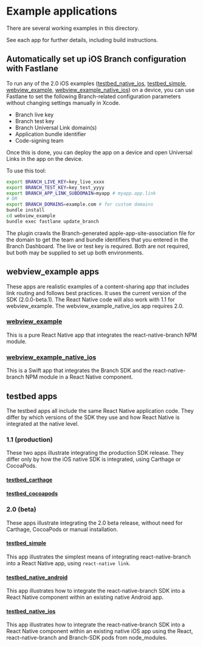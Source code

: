 # Example applications

There are several working examples in this directory.

See each app for further details, including build instructions.

[testbed_native_android]: ./testbed_native_android
[testbed_native_ios]: ./testbed_native_ios
[testbed_simple]: ./testbed_simple
[webview_example]: ./webview_example
[webview_example_native_ios]: ./webview_example_native_ios

## Automatically set up iOS Branch configuration with Fastlane

To run any of the 2.0 iOS examples ([testbed_native_ios], [testbed_simple], [webview_example], [webview_example_native_ios]) on a device,
you can use Fastlane to set the following Branch-related configuration parameters without changing settings manually
in Xcode.

- Branch live key
- Branch test key
- Branch Universal Link domain(s)
- Application bundle identifier
- Code-signing team

Once this is done, you can deploy the app on a device and open Universal Links in the app on the device.

To use this tool:

```bash
export BRANCH_LIVE_KEY=key_live_xxxx
export BRANCH_TEST_KEY=key_test_yyyy
export BRANCH_APP_LINK_SUBDOMAIN=myapp # myapp.app.link
# OR
export BRANCH_DOMAINS=example.com # for custom domains
bundle install
cd webview_example
bundle exec fastlane update_branch
```

The plugin crawls the Branch-generated apple-app-site-association file for the domain to get the
team and bundle identifiers that you entered in the Branch Dashboard. The live or test key is required.
Both are not required, but both may be supplied to set up both environments.

## webview_example apps

These apps are realistic examples of a content-sharing app that includes link routing and follows best practices.
It uses the current version of the SDK (2.0.0-beta.1). The React Native code will also work with 1.1 for webview_example.
The webview_example_native_ios app requires 2.0.

### [webview_example]

This is a pure React Native app that integrates the react-native-branch NPM module.

### [webview_example_native_ios]

This is a Swift app that integrates the Branch SDK and the react-native-branch NPM module in a React Native component.

## testbed apps

The testbed apps all include the same React Native application code. They differ by which versions of the SDK
they use and how React Native is integrated at the native level.

### 1.1 (production)

These two apps illustrate integrating the production
SDK release. They differ only by how the iOS native SDK
is integrated, using Carthage or CocoaPods.

#### [testbed_carthage](./testbed_carthage)

#### [testbed_cocoapods](./testbed_cocoapods)

### 2.0 (beta)

These apps illustrate integrating the 2.0 beta release,
without need for Carthage, CocoaPods or manual installation.

#### [testbed_simple]

This app illustrates the simplest means of integrating react-native-branch into a React Native app, using `react-native link`.

#### [testbed_native_android]

This app illustrates how to integrate the react-native-branch SDK into a React Native component within an existing native Android app.

#### [testbed_native_ios]

This app illustrates how to integrate the react-native-branch SDK into a React Native component within an existing native iOS app using the React, react-native-branch and Branch-SDK pods from node_modules.

